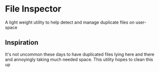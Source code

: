 # File Inspector
A light weight utility to help detect and manage duplicate files on user-space

## Inspiration
It's not uncommon these days to have duplicated files lying here and there and annoyingly taking much needed space. This utility hopes to clean this up

